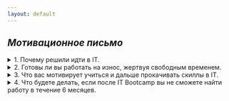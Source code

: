 ```yaml
---
layout: default
---
```


## _Мотивационное письмо_

<details>
    <summary>	 1. Почему решили идти в IT.  </summary>
<i> В этой сфере работает много инетересных и умных людей, у которых можно много чему научится. Разработки и открытия в этой сфере улучшают жизнь людей.</i>
</details>

<details>
    <summary>	 2. Готовы ли вы работать на износ, жертвуя свободным временем.</summary>
<i> Отчасти работа в айти является моим интересом и увлечением, поэтому это скорее не работа на износ, а отчасти хобби.</i>
</details>

<details>
    <summary>	 3. Что вас мотивирует учиться и дальше прокачивать скиллы в IT. </summary>
<i>Постижение и последующее умелое практическое примененеие технологии и результаты её работы меня очень радуют. Преодоление сложных задач и применение современных техник приносят it-кайф и насыщают мозг эндорфинами.</i>
</details>

<details>
    <summary>	 4. Что будете делать, если после IT Bootcamp вы не сможете найти работу в течение 6 месяцев. </summary>
 <i>Продолжу работать в своей текущей компании не оставляя попыток перейти на более высокий уровень.</i>
</details>





 
